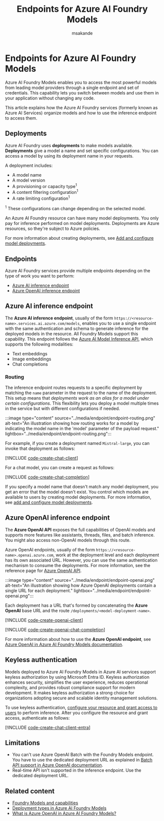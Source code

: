 ﻿---
title: Endpoints for Azure AI Foundry Models
titleSuffix: Azure AI Foundry
description: Learn how to access and use Azure AI Foundry Models endpoints for secure model inference, flexible deployments, and keyless authentication.
author: msakande
ms.service: azure-ai-foundry
ms.subservice: azure-ai-foundry-model-inference
ms.topic: how-to
ms.date: 08/25/2025
ms.author: mopeakande
ms.custom: ignite-2024, github-universe-2024
ms.reviewer: fasantia
reviewer: santiagxf
ai-usage: ai-assisted

#CustomerIntent: As a developer using Azure AI Foundry Models, I want to understand how to access and use Foundry Model endpoints so that I can integrate models into my applications with secure authentication and flexible deployment options.
---

# Endpoints for Azure AI Foundry Models

Azure AI Foundry Models enables you to access the most powerful models from leading model providers through a single endpoint and set of credentials. This capability lets you switch between models and use them in your application without changing any code.

This article explains how the Azure AI Foundry services (formerly known as Azure AI Services) organize models and how to use the inference endpoint to access them.

## Deployments

Azure AI Foundry uses **deployments** to make models available. **Deployments** give a model a name and set specific configurations. You can access a model by using its deployment name in your requests.

A deployment includes:

* A model name
* A model version
* A provisioning or capacity type<sup>1</sup>
* A content filtering configuration<sup>1</sup>
* A rate limiting configuration<sup>1</sup>

<sup>1</sup> These configurations can change depending on the selected model.

An Azure AI Foundry resource can have many model deployments. You only pay for inference performed on model deployments. Deployments are Azure resources, so they're subject to Azure policies.

For more information about creating deployments, see [Add and configure model deployments](../../model-inference/how-to/create-model-deployments.md).

## Endpoints

Azure AI Foundry services provide multiple endpoints depending on the type of work you want to perform:

* [Azure AI inference endpoint](#azure-ai-inference-endpoint)
* [Azure OpenAI inference endpoint](#azure-openai-inference-endpoint)


## Azure AI inference endpoint

The **Azure AI inference endpoint**, usually of the form `https://<resource-name>.services.ai.azure.com/models`, enables you to use a single endpoint with the same authentication and schema to generate inference for the deployed models in the resource. All Foundry Models support this capability. This endpoint follows the [Azure AI Model Inference API](../../model-inference/reference/reference-model-inference-api.md), which supports the following modalities:

* Text embeddings
* Image embeddings
* Chat completions


### Routing

The inference endpoint routes requests to a specific deployment by matching the `name` parameter in the request to the name of the deployment. This setup means that *deployments work as an alias for a model under certain configurations*. This flexibility lets you deploy a model multiple times in the service but with different configurations if needed.

:::image type="content" source="../media/endpoint/endpoint-routing.png" alt-text="An illustration showing how routing works for a model by indicating the model name in the 'model' parameter of the payload request." lightbox="../media/endpoint/endpoint-routing.png":::

For example, if you create a deployment named `Mistral-large`, you can invoke that deployment as follows:

[!INCLUDE [code-create-chat-client](../../foundry-models/includes/code-create-chat-client.md)]

For a chat model, you can create a request as follows:

[!INCLUDE [code-create-chat-completion](../../foundry-models/includes/code-create-chat-completion.md)]

If you specify a model name that doesn't match any model deployment, you get an error that the model doesn't exist. You control which models are available to users by creating model deployments. For more information, see [add and configure model deployments](../../model-inference/how-to/create-model-deployments.md).


## Azure OpenAI inference endpoint

The **Azure OpenAI API** exposes the full capabilities of OpenAI models and supports more features like assistants, threads, files, and batch inference. You might also access non-OpenAI models through this route.

Azure OpenAI endpoints, usually of the form `https://<resource-name>.openai.azure.com`, work at the deployment level and each deployment has its own associated URL. However, you can use the same authentication mechanism to consume the deployments. For more information, see the reference page for [Azure OpenAI API](../../openai/reference.md).

:::image type="content" source="../media/endpoint/endpoint-openai.png" alt-text="An illustration showing how Azure OpenAI deployments contain a single URL for each deployment." lightbox="../media/endpoint/endpoint-openai.png":::

Each deployment has a URL that's formed by concatenating the **Azure OpenAI** base URL and the route `/deployments/<model-deployment-name>`.

[!INCLUDE [code-create-openai-client](../includes/code-create-openai-client.md)]

[!INCLUDE [code-create-openai-chat-completion](../includes/code-create-openai-chat-completion.md)]

For more information about how to use the **Azure OpenAI endpoint**, see [Azure OpenAI in Azure AI Foundry Models documentation](../../openai/overview.md).

## Keyless authentication

Models deployed to Azure AI Foundry Models in Azure AI services support keyless authorization by using Microsoft Entra ID. Keyless authorization enhances security, simplifies the user experience, reduces operational complexity, and provides robust compliance support for modern development. It makes keyless authorization a strong choice for organizations adopting secure and scalable identity management solutions.

To use keyless authentication, [configure your resource and grant access to users](../../model-inference/how-to/configure-entra-id.md) to perform inference. After you configure the resource and grant access, authenticate as follows:

[!INCLUDE [code-create-chat-client-entra](../../foundry-models/includes/code-create-chat-client-entra.md)]

## Limitations

* You can't use Azure OpenAI Batch with the Foundry Models endpoint. You have to use the dedicated deployment URL as explained in [Batch API support in Azure OpenAI documentation](../../../ai-services/openai/how-to/batch.md#api-support).
* Real-time API isn't supported in the inference endpoint. Use the dedicated deployment URL.

## Related content

- [Foundry Models and capabilities](models.md)
- [Deployment types in Azure AI Foundry Models](deployment-types.md)
- [What is Azure OpenAI in Azure AI Foundry Models?](../../openai/overview.md)

